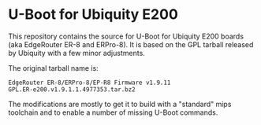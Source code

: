 # U-Boot for Ubiquity E200
This repository contains the source for U-Boot for Ubiquity E200 boards (aka
EdgeRouter ER-8 and ERPro-8). It is based on the GPL tarball released by
Ubiquity with a few minor adjustments.

The original tarball name is:

    EdgeRouter ER-8/ERPro-8/EP-R8 Firmware v1.9.11
    GPL.ER-e200.v1.9.1.1.4977353.tar.bz2

The modifications are mostly to get it to build with a "standard" mips toolchain
and to enable a number of missing U-Boot commands.
